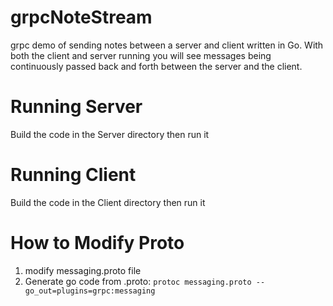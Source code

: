 # grpcNoteStream
grpc demo of sending notes between a server and client written in Go. With both the client and server running you will see messages being continuously passed back and forth between the server and the client.

# Running Server
Build the code in the Server directory then run it

# Running Client
Build the code in the Client directory then run it

# How to Modify Proto

1. modify messaging.proto file
2. Generate go code from .proto:
`protoc messaging.proto --go_out=plugins=grpc:messaging`